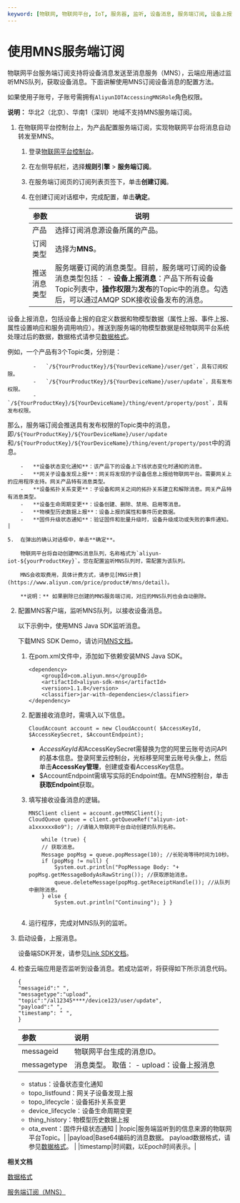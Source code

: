 ```yaml
---
keyword: [物联网, 物联网平台, IoT, 服务器, 监听, 设备消息, 服务端订阅, 设备上报消息, 设备状态变化, 网关发现子设备, 设备生命周期变更, 设备拓扑关系变更, 消息服务（MNS）]
---
```


# 使用MNS服务端订阅

物联网平台服务端订阅支持将设备消息发送至消息服务（MNS），云端应用通过监听MNS队列，获取设备消息。下面讲解使用MNS订阅设备消息的配置方法。

如果使用子账号，子账号需拥有`AliyunIOTAccessingMNSRole`角色权限。

**说明：** 华北2（北京）、华南1（深圳）地域不支持MNS服务端订阅。

1.  在物联网平台控制台上，为产品配置服务端订阅，实现物联网平台将消息自动转发至MNS。

    1.  登录[物联网平台控制台](http://iot.console.aliyun.com/)。

    2.  在左侧导航栏，选择**规则引擎** \> **服务端订阅**。

    3.  在服务端订阅页的订阅列表页签下，单击**创建订阅**。

    4.  在创建订阅对话框中，完成配置，单击**确定**。

        |参数|说明|
        |--|--|
        |产品|选择订阅消息源设备所属的产品。|
        |订阅类型|选择为**MNS**。|
        |推送消息类型|服务端要订阅的消息类型。目前，服务端可订阅的设备消息类型包括：         -   **设备上报消息**：产品下所有设备Topic列表中，**操作权限**为**发布**的Topic中的消息。勾选后，可以通过AMQP SDK接收设备发布的消息。

设备上报消息，包括设备上报的自定义数据和物模型数据（属性上报、事件上报、属性设置响应和服务调用响应）。推送到服务端的物模型数据是经物联网平台系统处理过后的数据，数据格式请参见[数据格式](/cn.zh-CN/消息通信/数据格式.md)。

例如，一个产品有3个Topic类，分别是：

            -   `/${YourProductKey}/${YourDeviceName}/user/get`，具有订阅权限。
            -   `/${YourProductKey}/${YourDeviceName}/user/update`，具有发布权限。
            -   `/${YourProductKey}/${YourDeviceName}/thing/event/property/post`，具有发布权限。
那么，服务端订阅会推送具有发布权限的Topic类中的消息，即`/${YourProductKey}/${YourDeviceName}/user/update`和`/${YourProductKey}/${YourDeviceName}/thing/event/property/post`中的消息。

        -   **设备状态变化通知**：该产品下的设备上下线状态变化时通知的消息。
        -   **网关子设备发现上报**：网关将发现的子设备信息上报给物联网平台。需要网关上的应用程序支持。网关产品特有消息类型。
        -   **设备拓扑关系变更**：子设备和网关之间的拓扑关系建立和解除消息。网关产品特有消息类型。
        -   **设备生命周期变更**：设备创建、删除、禁用、启用等消息。
        -   **物模型历史数据上报**：设备上报的属性和事件历史数据。
        -   **固件升级状态通知**：验证固件和批量升级时，设备升级成功或失败的事件通知。 |

    5.  在弹出的确认对话框中，单击**确定**。

        物联网平台将自动创建MNS消息队列，名称格式为`aliyun-iot-${yourProductKey}`。您在配置监听MNS队列时，需配置为该队列。

        MNS会收取费用，具体计费方式，请参见[MNS计费](https://www.aliyun.com/price/product#/mns/detail)。

        **说明：** 如果删除已创建的MNS服务端订阅，对应的MNS队列也会自动删除。

2.  配置MNS客户端，监听MNS队列，以接收设备消息。

    以下示例中，使用MNS Java SDK监听消息。

    下载MNS SDK Demo，请访问[MNS文档](https://help.aliyun.com/document_detail/27508.html)。

    1.  在pom.xml文件中，添加如下依赖安装MNS Java SDK。

        ```
        <dependency>
            <groupId>com.aliyun.mns</groupId>
            <artifactId>aliyun-sdk-mns</artifactId>
            <version>1.1.8</version>
            <classifier>jar-with-dependencies</classifier>
        </dependency>
        ```

    2.  配置接收消息时，需填入以下信息。

        ```
        CloudAccount account = new CloudAccount( $AccessKeyId, $AccessKeySecret, $AccountEndpoint);
        ```

        -   $AccessKeyId和$AccessKeySecret需替换为您的阿里云账号访问API的基本信息。登录阿里云控制台，光标移至阿里云账号头像上，然后单击**AccessKey管理**，创建或查看AccessKey信息。
        -   $AccountEndpoint需填写实际的Endpoint值。在MNS控制台，单击**获取Endpoint**获取。
    3.  填写接收设备消息的逻辑。

        ```
        MNSClient client = account.getMNSClient(); 
        CloudQueue queue = client.getQueueRef("aliyun-iot-a1xxxxxx8o9"); //请输入物联网平台自动创建的队列名称。
        
            while (true) { 
            // 获取消息。 
            Message popMsg = queue.popMessage(10); //长轮询等待时间为10秒。      
            if (popMsg != null) { 
                System.out.println("PopMessage Body: "+ popMsg.getMessageBodyAsRawString()); //获取原始消息。 
                queue.deleteMessage(popMsg.getReceiptHandle()); //从队列中删除消息。 
            } else { 
                System.out.println("Continuing"); } }
                                    
        ```

    4.  运行程序，完成对MNS队列的监听。
3.  启动设备，上报消息。

    设备端SDK开发，请参见[Link SDK文档](https://help.aliyun.com/document_detail/96624.html)。

4.  检查云端应用是否监听到设备消息。若成功监听，将获得如下所示消息代码。

    ```
    {
    "messageid":" ",
    "messagetype":"upload",
    "topic":"/al12345****/device123/user/update",
    "payload":" ", 
    "timestamp": " ",
    }
    ```

    |参数|说明|
    |:-|:-|
    |messageid|物联网平台生成的消息ID。|
    |messagetype|消息类型。 取值：    -   upload：设备上报消息
    -   status：设备状态变化通知
    -   topo\_listfound：网关子设备发现上报
    -   topo\_lifecycle：设备拓扑关系变更
    -   device\_lifecycle：设备生命周期变更
    -   thing\_history：物模型历史数据上报
    -   ota\_event：固件升级状态通知 |
    |topic|服务端监听到的信息来源的物联网平台Topic。|
    |payload|Base64编码的消息数据。 payload数据格式，请参见[数据格式](/cn.zh-CN/消息通信/数据格式.md)。 |
    |timestamp|时间戳，以Epoch时间表示。|


**相关文档**  


[数据格式](/cn.zh-CN/消息通信/数据格式.md)

[服务端订阅（MNS）](/cn.zh-CN/最佳实践/消息通信/服务端订阅（MNS）.md)

